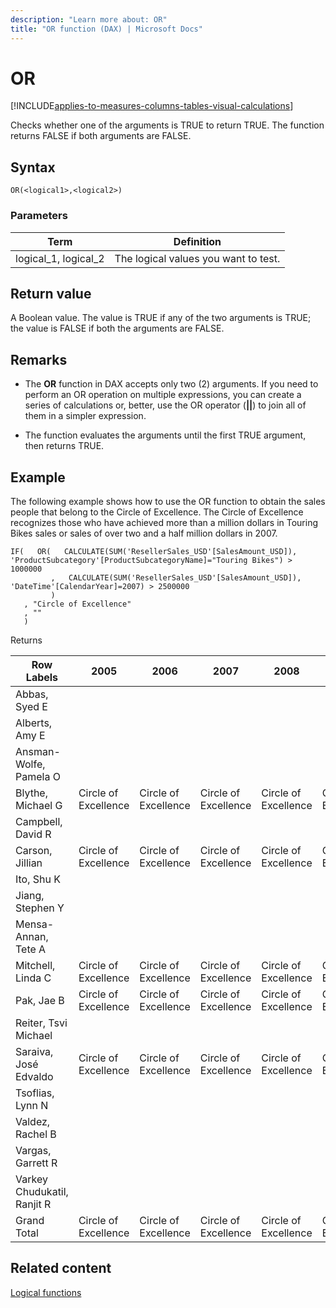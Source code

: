 ```yaml
---
description: "Learn more about: OR"
title: "OR function (DAX) | Microsoft Docs"
---
```


# OR

[!INCLUDE[applies-to-measures-columns-tables-visual-calculations](includes/applies-to-measures-columns-tables-visual-calculations.md)]

Checks whether one of the arguments is TRUE to return TRUE. The function returns FALSE if both arguments are FALSE.  
  
## Syntax  
  
```dax
OR(<logical1>,<logical2>)  
```
  
### Parameters  
  
|Term|Definition|  
|--------|--------------|  
|logical_1, logical_2|The logical values you want to test.|  
  
## Return value

A Boolean value. The value is TRUE if any of the two arguments is TRUE; the value is FALSE if both the arguments are FALSE.  
  
## Remarks

- The **OR** function in DAX accepts only two (2) arguments. If you need to perform an OR operation on multiple expressions, you can create a series of calculations or, better, use the OR operator (**||**) to join all of them in a simpler expression.  
  
- The function evaluates the arguments until the first TRUE argument, then returns TRUE.  
  
## Example

The following example shows how to use the OR function to obtain the sales people that belong to the Circle of Excellence. The Circle of Excellence recognizes those who have achieved more than a million dollars in Touring Bikes sales or sales of over two and a half million dollars in 2007.  

```dax
IF(   OR(   CALCULATE(SUM('ResellerSales_USD'[SalesAmount_USD]), 'ProductSubcategory'[ProductSubcategoryName]="Touring Bikes") > 1000000  
         ,   CALCULATE(SUM('ResellerSales_USD'[SalesAmount_USD]), 'DateTime'[CalendarYear]=2007) > 2500000  
         )  
   , "Circle of Excellence"  
   , ""  
   )  
```

Returns
  
|Row Labels|2005|2006|2007|2008|-|Grand Total|  
|-------------------|--------|----|----|----|----|----|  
|Abbas, Syed E|||||||  
|Alberts, Amy E|||||||  
|Ansman-Wolfe, Pamela O|||||||  
|Blythe, Michael G|Circle of Excellence|Circle of Excellence|Circle of Excellence|Circle of Excellence|Circle of Excellence|Circle of Excellence|  
|Campbell, David R|||||||  
|Carson, Jillian|Circle of Excellence|Circle of Excellence|Circle of Excellence|Circle of Excellence|Circle of Excellence|Circle of Excellence|  
|Ito, Shu K|||||||  
|Jiang, Stephen Y|||||||  
|Mensa-Annan, Tete A|||||||  
|Mitchell, Linda C|Circle of Excellence|Circle of Excellence|Circle of Excellence|Circle of Excellence|Circle of Excellence|Circle of Excellence|  
|Pak, Jae B|Circle of Excellence|Circle of Excellence|Circle of Excellence|Circle of Excellence|Circle of Excellence|Circle of Excellence|  
|Reiter, Tsvi Michael|||||||  
|Saraiva, José Edvaldo|Circle of Excellence|Circle of Excellence|Circle of Excellence|Circle of Excellence|Circle of Excellence|Circle of Excellence|  
|Tsoflias, Lynn N|||||||  
|Valdez, Rachel B|||||||  
|Vargas, Garrett R|||||||  
|Varkey Chudukatil, Ranjit R||||||Circle of Excellence|  
|Grand Total|Circle of Excellence|Circle of Excellence|Circle of Excellence|Circle of Excellence|Circle of Excellence|Circle of Excellence|  

## Related content

[Logical functions](logical-functions-dax.md)  
